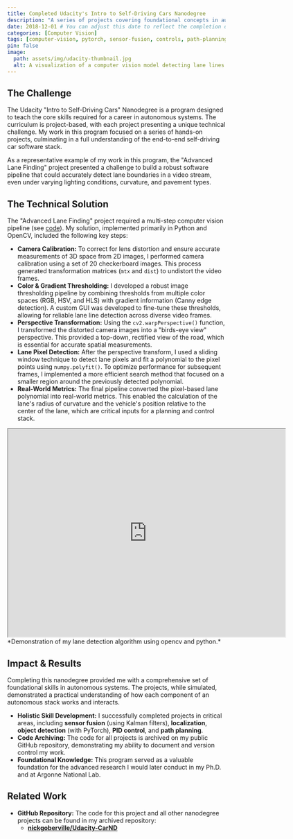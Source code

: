 ```yaml
---
title: Completed Udacity's Intro to Self-Driving Cars Nanodegree
description: "A series of projects covering foundational concepts in autonomous systems, including computer vision, sensor fusion, localization, and control."
date: 2018-12-01 # You can adjust this date to reflect the completion date
categories: [Computer Vision]
tags: [computer-vision, pytorch, sensor-fusion, controls, path-planning, behavioral-cloning, python, C++]
pin: false
image:
  path: assets/img/udacity-thumbnail.jpg
  alt: A visualization of a computer vision model detecting lane lines.
---
```


## The Challenge

The Udacity "Intro to Self-Driving Cars" Nanodegree is a program designed to teach the core skills required for a career in autonomous systems. The curriculum is project-based, with each project presenting a unique technical challenge. My work in this program focused on a series of hands-on projects, culminating in a full understanding of the end-to-end self-driving car software stack.

As a representative example of my work in this program, the "Advanced Lane Finding" project presented a challenge to build a robust software pipeline that could accurately detect lane boundaries in a video stream, even under varying lighting conditions, curvature, and pavement types.

## The Technical Solution

The "Advanced Lane Finding" project required a multi-step computer vision pipeline (see [code](https://github.com/nickgoberville/Udacity-CarND/tree/master/CarND-LaneLines-P2)). My solution, implemented primarily in Python and OpenCV, included the following key steps:

* **Camera Calibration:** To correct for lens distortion and ensure accurate measurements of 3D space from 2D images, I performed camera calibration using a set of 20 checkerboard images. This process generated transformation matrices (`mtx` and `dist`) to undistort the video frames.
* **Color & Gradient Thresholding:** I developed a robust image thresholding pipeline by combining thresholds from multiple color spaces (RGB, HSV, and HLS) with gradient information (Canny edge detection). A custom GUI was developed to fine-tune these thresholds, allowing for reliable lane line detection across diverse video frames.
* **Perspective Transformation:** Using the `cv2.warpPerspective()` function, I transformed the distorted camera images into a "birds-eye view" perspective. This provided a top-down, rectified view of the road, which is essential for accurate spatial measurements.
* **Lane Pixel Detection:** After the perspective transform, I used a sliding window technique to detect lane pixels and fit a polynomial to the pixel points using `numpy.polyfit()`. To optimize performance for subsequent frames, I implemented a more efficient search method that focused on a smaller region around the previously detected polynomial.
* **Real-World Metrics:** The final pipeline converted the pixel-based lane polynomial into real-world metrics. This enabled the calculation of the lane's radius of curvature and the vehicle's position relative to the center of the lane, which are critical inputs for a planning and control stack.

<iframe src="https://drive.google.com/file/d/11E4O-IYwrqVrWHbpEr6y5l2i7Suvoeo8/preview" width="640" height="480" allow="autoplay"></iframe>
*Demonstration of my lane detection algorithm using opencv and python.*

## Impact & Results

Completing this nanodegree provided me with a comprehensive set of foundational skills in autonomous systems. The projects, while simulated, demonstrated a practical understanding of how each component of an autonomous stack works and interacts.

* **Holistic Skill Development:** I successfully completed projects in critical areas, including **sensor fusion** (using Kalman filters), **localization**, **object detection** (with PyTorch), **PID control**, and **path planning**.
* **Code Archiving:** The code for all projects is archived on my public GitHub repository, demonstrating my ability to document and version control my work.
* **Foundational Knowledge:** This program served as a valuable foundation for the advanced research I would later conduct in my Ph.D. and at Argonne National Lab.

## Related Work

* **GitHub Repository:** The code for this project and all other nanodegree projects can be found in my archived repository:
    * **[nickgoberville/Udacity-CarND](https://github.com/nickgoberville/Udacity-CarND)**